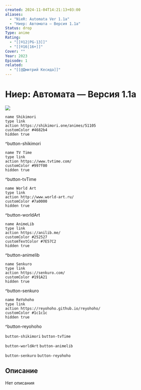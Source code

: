 ```yaml
---
created: 2024-11-04T14:21:13+03:00
aliases:
  - "NieR: Automata Ver 1.1a"
  - "Ниер: Автомата — Версия 1.1а"
Status: drop
Type: anime
Rating:
  - "[[®️12|PG-13]]"
  - "[[®️16|16+]]"
Cover: ""
Year: 2023
Episode: 1
related:
  - "[[@Дмитрий Кесида]]"
---
```


# Ниер: Автомата — Версия 1.1а

![](https://nyaa.shikimori.one/uploads/poster/animes/51105/e2e8be3f0be2ad8d6b1cbf9f13fad0de.jpeg)

```button
name Shikimori
type link
action https://shikimori.one/animes/51105
customColor #4682b4
hidden true
```
^button-shikimori

```button
name TV Time
type link
action https://www.tvtime.com/
customColor #997f00
hidden true
```
^button-tvTime

```button
name World Art
type link
action http://www.world-art.ru/
customColor #7a0000
hidden true
```
^button-worldArt

```button
name AnimeLib
type link
action https://anilib.me/
customColor #252527
customTextColor #7E57C2
hidden true
```
^button-animelib

```button
name Senkuro
type link
action https://senkuro.com/
customColor #191A21
hidden true
```
^button-senkuro

```button
name ReYohoho
type link
action https://reyohoho.github.io/reyohoho/
customColor #1c1c1c
hidden true
```
^button-reyohoho

`button-shikimori` `button-tvTime`

`button-worldArt` `button-animelib`

`button-senkuro` `button-reyohoho`

## Описание

Нет описания
